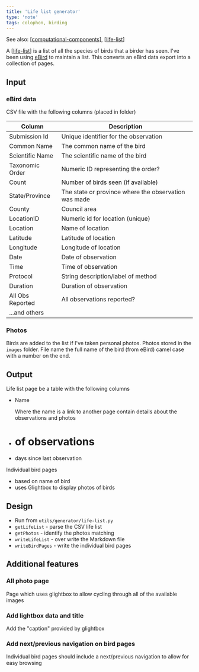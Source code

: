 ```yaml
---
title: 'Life list generator'
type: 'note'
tags: colophon, birding
---
```


See also: [[computational-components]], [[life-list]]

A [[life-list]] is a list of all the species of birds that a birder has seen. I've been using [eBird](https://ebird.org/home) to maintain a list. This converts an eBird data export into a collection of pages.

## Input

### eBird data

CSV file with the following columns (placed in folder)

| Column | Description |
| --- | --- |
| Submission Id | Unique identifier for the observation |
| Common Name | The common name of the bird |
| Scientific Name | The scientific name of the bird |
| Taxonomic Order | Numeric ID representing the order? |
| Count | Number of birds seen (if available) |
| State/Province | The state or province where the observation was made |
| County | Council area |
| LocationID | Numeric id for location (unique) |
| Location | Name of location |
| Latitude | Latitude of location |
| Longitude | Longitude of location |
| Date | Date of observation |
| Time | Time of observation |
| Protocol | String description/label of method |
| Duration | Duration of observation |
| All Obs Reported | All observations reported? |
| ...and others | |

### Photos

Birds are added to the list if I've taken personal photos. Photos stored in the `images` folder. File name the full name of the bird (from eBird) camel case with a number on the end.

## Output

Life list page be a table with the following columns
- Name

    Where the name is a link to another page contain details about the observations and photos
- # of observations
- days since last observation

Individual bird pages

- based on name of bird
- uses Glightbox to display photos of birds

## Design

- Run from `utils/generator/life-list.py`
- `getLifeList` - parse the CSV life list
- `getPhotos` - identify the photos matching
- `writeLifeList` - over write the Markdown file
- `writeBirdPages` - write the individual bird pages

## Additional features

### All photo page

Page which uses glightbox to allow cycling through all of the available images

### Add lightbox data and title

Add the "caption" provided by glightbox

### Add next/previous navigation on bird pages

Individual bird pages should include a next/previous navigation to allow for easy browsing

[//begin]: # "Autogenerated link references for markdown compatibility"
[computational-components]: computational-components "Computational components"
[life-list]: ../sense/birdwatching/life-list "Life list"
[//end]: # "Autogenerated link references"